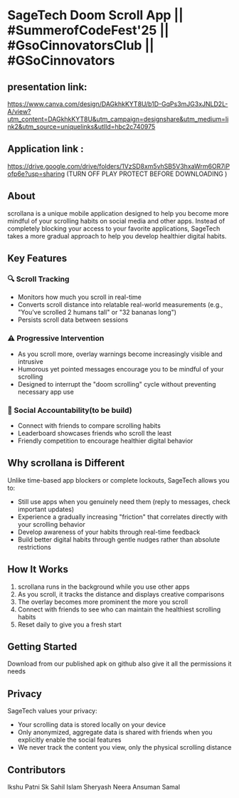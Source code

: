 # SageTech Doom Scroll App   || #SummerofCodeFest'25   ||   #GsoCinnovatorsClub || #GSoCinnovators


## presentation link:
https://www.canva.com/design/DAGkhkKYT8U/b1D-GqPs3mJG3xJNLD2L-A/view?utm_content=DAGkhkKYT8U&utm_campaign=designshare&utm_medium=link2&utm_source=uniquelinks&utlId=hbc2c740975


## Application link :
https://drive.google.com/drive/folders/1VzSD8xm5vhSB5V3hxaWrm6OR7iPofp6e?usp=sharing (TURN OFF PLAY PROTECT BEFORE DOWNLOADING )

## About

scrollana is a unique mobile application designed to help you become more mindful of your scrolling habits on social media and other apps. Instead of completely blocking your access to your favorite applications, SageTech takes a more gradual approach to help you develop healthier digital habits.

## Key Features

### 🔍 Scroll Tracking
- Monitors how much you scroll in real-time
- Converts scroll distance into relatable real-world measurements (e.g., "You've scrolled 2 humans tall" or "32 bananas long")
- Persists scroll data between sessions

### ⚠️ Progressive Intervention
- As you scroll more, overlay warnings become increasingly visible and intrusive
- Humorous yet pointed messages encourage you to be mindful of your scrolling
- Designed to interrupt the "doom scrolling" cycle without preventing necessary app use

### 👥 Social Accountability(to be build)
- Connect with friends to compare scrolling habits
- Leaderboard showcases friends who scroll the least
- Friendly competition to encourage healthier digital behavior

## Why scrollana is Different

Unlike time-based app blockers or complete lockouts, SageTech allows you to:
- Still use apps when you genuinely need them (reply to messages, check important updates)
- Experience a gradually increasing "friction" that correlates directly with your scrolling behavior
- Develop awareness of your habits through real-time feedback
- Build better digital habits through gentle nudges rather than absolute restrictions

## How It Works

1. scrollana runs in the background while you use other apps
2. As you scroll, it tracks the distance and displays creative comparisons
3. The overlay becomes more prominent the more you scroll
4. Connect with friends to see who can maintain the healthiest scrolling habits
5. Reset daily to give you a fresh start

## Getting Started

Download from our published apk on github also give it all the permissions it needs 

## Privacy

SageTech values your privacy:
- Your scrolling data is stored locally on your device
- Only anonymized, aggregate data is shared with friends when you explicitly enable the social features
- We never track the content you view, only the physical scrolling distance

## Contributors
Ikshu Patni 
Sk Sahil Islam 
Sheryash Neera
Ansuman Samal


